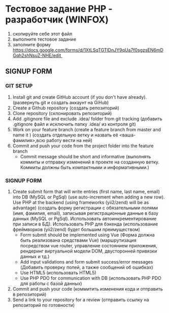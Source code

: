 # Тестовое задание PHP - разработчик (WINFOX)

1. скопируйте себе этот файл
2. выполните тестовое задание
3. заполните форму
  https://docs.google.com/forms/d/1XtLSqTGTlDnJY9qUa7f0sgzsEN6mDGqh2shNsuZ-NHE/edit 
  
## SIGNUP FORM

### GIT SETUP

1. Install git and create GitHub account (if you don't have already).
  (развернуть git и создать аккаунт на GiHub)
2. Create a Github repository
  (создать репозиторий)
3. Clone repository
  (склонировать репозиторий)
4. Add .gitignore file and exclude .idea/ folder from git tracking
  (добавить .gitignore файл и исключить папку .idea/ из контроля git)
5. Work on your feature branch (create a feature branch from master and name it <your-last-name>)
  (создать отдельную ветку и назвать её <ваша-фамилия>,всю работу вести на ней)
6. Commit and push your code from the project folder into the feature branch 
    * Commit message should be short and informative
     (выполнять коммиты и отправку изменений в проекте на созданную ветку. Коммиты должны быть компактными и информативными.)

### SIGNUP FORM

1. Create submit form that will write entries
  (first name, last name, email) into DB (MySQL or PgSql) 
  (use auto-increment when adding a new row). 
  Use PHP at the backend (using frameworks (yii2/zend) will be as advantage)
  (создать форму регистрации с обязательными полями (имя, фамилия, email), 
  записывая регистрационные данные в базу данных (MySQL or PgSql). 
  Использовать автоинкрементирование при записи в БД).
  Использовать PHP для бэкенда (использование фреймворков (yii2/zend) будет большим преимуществом)
    * Form submit should be implemented using Vue 
      (Форма должна быть реализована средствами Vue) 
      (маршрутизация посредством vue router, 
      управление состоянием приложения, 
      рендеринг виртуальной модели DOM,
      двусторонней привязки данных и тд.)
    * Add input validations and form submit success/error messages
    (Добавить проверку полей, а также сообщений об ошибках)
    * Use HTML5
      (использовать HTML5)
    * Use PHP PDO for communication with DB
      (использовать PHP PDO для работы с базой данных)
2. Commit and push your code
  (коммитить изменения кода и отправить в репозиторий)
3. Send a link to your repository for a review
   (отправить ссылку на репозиторий по готовности)
